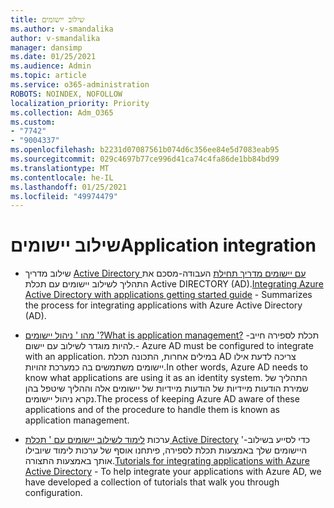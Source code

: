 ```yaml
---
title: שילוב יישומים
ms.author: v-smandalika
author: v-smandalika
manager: dansimp
ms.date: 01/25/2021
ms.audience: Admin
ms.topic: article
ms.service: o365-administration
ROBOTS: NOINDEX, NOFOLLOW
localization_priority: Priority
ms.collection: Adm_O365
ms.custom:
- "7742"
- "9004337"
ms.openlocfilehash: b2231d07087561b074d6c356ee84e5d7083eab95
ms.sourcegitcommit: 029c4697b77ce996d41ca74c4fa86de1bb84bd99
ms.translationtype: MT
ms.contentlocale: he-IL
ms.lasthandoff: 01/25/2021
ms.locfileid: "49974479"
---
```

# <a name="application--integration"></a><span data-ttu-id="57649-102">שילוב יישומים</span><span class="sxs-lookup"><span data-stu-id="57649-102">Application  integration</span></span>

- <span data-ttu-id="57649-103">שילוב מדריך [Active Directory עם יישומים מדריך תחילת](https://docs.microsoft.com/azure/active-directory/manage-apps/plan-an-application-integration) העבודה-מסכם את התהליך לשילוב יישומים עם תכלת Active DIRECTORY (AD).</span><span class="sxs-lookup"><span data-stu-id="57649-103">[Integrating Azure Active Directory with applications getting started guide](https://docs.microsoft.com/azure/active-directory/manage-apps/plan-an-application-integration)  - Summarizes the process for integrating applications with Azure Active Directory (AD).</span></span>

- [<span data-ttu-id="57649-104">מהו ' ניהול יישומים '?</span><span class="sxs-lookup"><span data-stu-id="57649-104">What is application management?</span></span>](https://docs.microsoft.com/azure/active-directory/manage-apps/what-is-application-management)  <span data-ttu-id="57649-105">-תכלת לספירה חייב להיות מוגדר לשילוב עם יישום.</span><span class="sxs-lookup"><span data-stu-id="57649-105">- Azure AD must be configured to integrate with an application.</span></span> <span data-ttu-id="57649-106">במילים אחרות, התכונה תכלת AD צריכה לדעת אילו יישומים משתמשים בה כמערכת זהויות.</span><span class="sxs-lookup"><span data-stu-id="57649-106">In other words, Azure AD needs to know what applications are using it as an identity system.</span></span> <span data-ttu-id="57649-107">התהליך של שמירת הודעות מיידיות של הודעות מיידיות של יישומים אלה וההליך שיטפל בהן נקרא ניהול יישומים.</span><span class="sxs-lookup"><span data-stu-id="57649-107">The process of keeping Azure AD aware of these applications and of the procedure to handle them is known as application management.</span></span>

- <span data-ttu-id="57649-108">ערכות [לימוד לשילוב יישומים עם ' תכלת Active Directory](https://docs.microsoft.com/azure/active-directory/saas-apps/tutorial-list) '-כדי לסייע בשילוב היישומים שלך באמצעות תכלת לספירה, פיתחנו אוסף של ערכות לימוד שיובילו אותך באמצעות התצורה.</span><span class="sxs-lookup"><span data-stu-id="57649-108">[Tutorials for integrating applications with Azure Active Directory](https://docs.microsoft.com/azure/active-directory/saas-apps/tutorial-list)  - To help integrate your applications with Azure AD, we have developed a collection of tutorials that walk you through configuration.</span></span>

